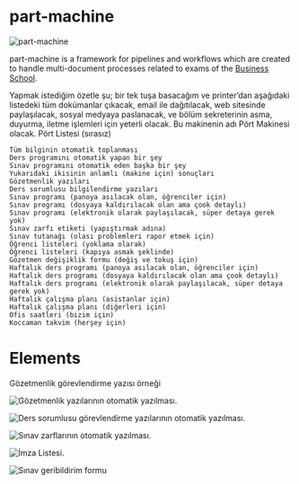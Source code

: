 # part-machine

![part-machine](https://scontent.fsaw1-4.fna.fbcdn.net/v/t1.0-9/23517631_148510612569669_8005680076239822144_n.jpg?oh=6779d39b947236340e65f40e4c997486&oe=5A91B1AF "Part")

part-machine is a framework for pipelines and workflows which are created to handle multi-document processes related to exams of the [Business School](http://isletme.ybu.edu.tr).

Yapmak istediğim özetle şu; bir tek tuşa basacağım ve printer’dan aşağıdaki listedeki tüm dokümanlar çıkacak, email ile dağıtılacak, web sitesinde paylaşılacak, sosyal medyaya paslanacak, ve bölüm sekreterinin asma, duyurma, iletme işlemleri için yeterli olacak. Bu makinenin adı Pört Makinesi olacak.
Pört Listesi (sırasız)

    Tüm bilginin otomatik toplanması
    Ders programını otomatik yapan bir şey
    Sınav programını otomatik eden başka bir şey
    Yukarıdaki ikisinin anlamlı (makine için) sonuçları
    Gözetmenlik yazıları
    Ders sorumlusu bilgilendirme yazıları
    Sınav programı (panoya asılacak olan, öğrenciler için)
    Sınav programı (dosyaya kaldırılacak olan ama çook detaylı)
    Sınav programı (elektronik olarak paylaşılacak, süper detaya gerek yok)
    Sınav zarfı etiketi (yapıştırmak adına)
    Sınav tutanağı (olası problemleri rapor etmek için)
    Öğrenci listeleri (yoklama olarak)
    Öğrenci listeleri (kapıya asmak şeklinde)
    Gözetmen değişiklik formu (değiş ve tokuş için)
    Haftalık ders programı (panoya asılacak olan, öğrenciler için)
    Haftalık ders programı (dosyaya kaldırılacak olan ama çook detaylı)
    Haftalık ders programı (elektronik olarak paylaşılacak, süper detaya gerek yok)
    Haftalık çalışma planı (asistanlar için)
    Haftalık çalışma planı (diğerleri için)
    Ofis saatleri (bizim için)
    Koccaman takvim (herşey için)

# Elements

Gözetmenlik görevlendirme yazısı örneği

![Gözetmenlik yazılarının otomatik yazılması.](https://github.com/hkilter/part-machine/blob/master/Screen_Shot_2017-11-19_at_11_46_43s.png?raw=true)

![Ders sorumlusu görevlendirme yazılarının otomatik yazılması.](https://github.com/hkilter/part-machine/blob/master/Screen_Shot_2017-11-19_at_23_25_07s.png?raw=true)

![Sınav zarflarının otomatik yazılması.](https://github.com/hkilter/part-machine/blob/master/Screen_Shot_2017-11-19_at_11_49_31s.png?raw=true)

![İmza Listesi.](https://github.com/hkilter/part-machine/blob/master/Screen%20Shot%202017-11-19%20at%2021.43.39.png?raw=true)

![Sınav geribildirim formu](https://github.com/hkilter/part-machine/blob/master/Screen_Shot_2017-11-19_at_22_12_00s.png?raw=true)